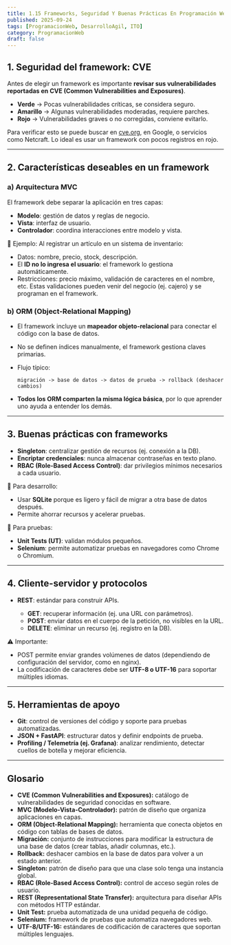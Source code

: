 ```yaml
---
title: 1.15 Frameworks, Seguridad Y Buenas Prácticas En Programación Web
published: 2025-09-24
tags: [ProgramacionWeb, DesarrolloAgil, ITO]
category: ProgramacionWeb
draft: false
---
```


## 1. Seguridad del framework: CVE

Antes de elegir un framework es importante **revisar sus vulnerabilidades reportadas en CVE (Common Vulnerabilities and Exposures)**.

* **Verde** → Pocas vulnerabilidades críticas, se considera seguro.
* **Amarillo** → Algunas vulnerabilidades moderadas, requiere parches.
* **Rojo** → Vulnerabilidades graves o no corregidas, conviene evitarlo.

Para verificar esto se puede buscar en [cve.org](https://www.cve.org), en Google, o servicios como Netcraft. Lo ideal es usar un framework con pocos registros en rojo.

---

## 2. Características deseables en un framework

### a) Arquitectura MVC

El framework debe separar la aplicación en tres capas:

* **Modelo**: gestión de datos y reglas de negocio.
* **Vista**: interfaz de usuario.
* **Controlador**: coordina interacciones entre modelo y vista.

📌 Ejemplo: Al registrar un artículo en un sistema de inventario:

* Datos: nombre, precio, stock, descripción.
* El **ID no lo ingresa el usuario**: el framework lo gestiona automáticamente.
* Restricciones: precio máximo, validación de caracteres en el nombre, etc. Estas validaciones pueden venir del negocio (ej. cajero) y se programan en el framework.

### b) ORM (Object-Relational Mapping)

* El framework incluye un **mapeador objeto-relacional** para conectar el código con la base de datos.
* No se definen índices manualmente, el framework gestiona claves primarias.
* Flujo típico:

  ```
  migración -> base de datos -> datos de prueba -> rollback (deshacer cambios)
  ```
* **Todos los ORM comparten la misma lógica básica**, por lo que aprender uno ayuda a entender los demás.

---

## 3. Buenas prácticas con frameworks

* **Singleton**: centralizar gestión de recursos (ej. conexión a la DB).
* **Encriptar credenciales**: nunca almacenar contraseñas en texto plano.
* **RBAC (Role-Based Access Control)**: dar privilegios mínimos necesarios a cada usuario.

🔹 Para desarrollo:

* Usar **SQLite** porque es ligero y fácil de migrar a otra base de datos después.
* Permite ahorrar recursos y acelerar pruebas.

🔹 Para pruebas:

* **Unit Tests (UT)**: validan módulos pequeños.
* **Selenium**: permite automatizar pruebas en navegadores como Chrome o Chromium.

---

## 4. Cliente-servidor y protocolos

* **REST**: estándar para construir APIs.

  * **GET**: recuperar información (ej. una URL con parámetros).
  * **POST**: enviar datos en el cuerpo de la petición, no visibles en la URL.
  * **DELETE**: eliminar un recurso (ej. registro en la DB).

⚠️ Importante:

* POST permite enviar grandes volúmenes de datos (dependiendo de configuración del servidor, como en nginx).
* La codificación de caracteres debe ser **UTF-8 o UTF-16** para soportar múltiples idiomas.

---

## 5. Herramientas de apoyo

* **Git**: control de versiones del código y soporte para pruebas automatizadas.
* **JSON + FastAPI**: estructurar datos y definir endpoints de prueba.
* **Profiling / Telemetría (ej. Grafana)**: analizar rendimiento, detectar cuellos de botella y mejorar eficiencia.

---

## Glosario

* **CVE (Common Vulnerabilities and Exposures):** catálogo de vulnerabilidades de seguridad conocidas en software.
* **MVC (Modelo-Vista-Controlador):** patrón de diseño que organiza aplicaciones en capas.
* **ORM (Object-Relational Mapping):** herramienta que conecta objetos en código con tablas de bases de datos.
* **Migración:** conjunto de instrucciones para modificar la estructura de una base de datos (crear tablas, añadir columnas, etc.).
* **Rollback:** deshacer cambios en la base de datos para volver a un estado anterior.
* **Singleton:** patrón de diseño para que una clase solo tenga una instancia global.
* **RBAC (Role-Based Access Control):** control de acceso según roles de usuario.
* **REST (Representational State Transfer):** arquitectura para diseñar APIs con métodos HTTP estándar.
* **Unit Test:** prueba automatizada de una unidad pequeña de código.
* **Selenium:** framework de pruebas que automatiza navegadores web.
* **UTF-8/UTF-16:** estándares de codificación de caracteres que soportan múltiples lenguajes.
